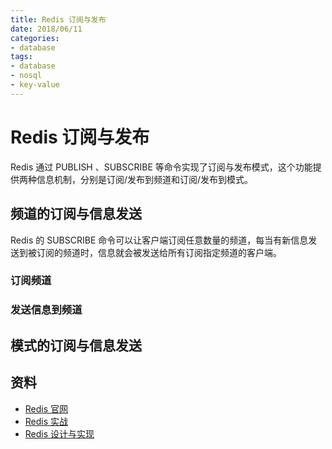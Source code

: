 ```yaml
---
title: Redis 订阅与发布
date: 2018/06/11
categories:
- database
tags:
- database
- nosql
- key-value
---
```


# Redis 订阅与发布

Redis 通过 PUBLISH 、SUBSCRIBE 等命令实现了订阅与发布模式，这个功能提供两种信息机制，分别是订阅/发布到频道和订阅/发布到模式。

## 频道的订阅与信息发送

Redis 的 SUBSCRIBE 命令可以让客户端订阅任意数量的频道，每当有新信息发送到被订阅的频道时，信息就会被发送给所有订阅指定频道的客户端。

### 订阅频道

### 发送信息到频道

## 模式的订阅与信息发送

## 资料

- [Redis 官网](https://redis.io/)
- [Redis 实战](https://item.jd.com/11791607.html)
- [Redis 设计与实现](https://item.jd.com/11486101.html)
